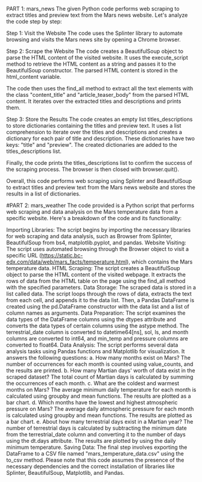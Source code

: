 
PART 1: mars_news
The given Python code performs web scraping to extract titles and preview text from the Mars news website. Let's analyze the code step by step:

Step 1: Visit the Website
The code uses the Splinter library to automate browsing and visits the Mars news site by opening a Chrome browser.

Step 2: Scrape the Website
The code creates a BeautifulSoup object to parse the HTML content of the visited website. It uses the execute_script method to retrieve the HTML content as a string and passes it to the BeautifulSoup constructor. The parsed HTML content is stored in the html_content variable.

The code then uses the find_all method to extract all the text elements with the class "content_title" and "article_teaser_body" from the parsed HTML content. It iterates over the extracted titles and descriptions and prints them.

Step 3: Store the Results
The code creates an empty list titles_descriptions to store dictionaries containing the titles and preview text. It uses a list comprehension to iterate over the titles and descriptions and creates a dictionary for each pair of title and description. These dictionaries have two keys: "title" and "preview". The created dictionaries are added to the titles_descriptions list.

Finally, the code prints the titles_descriptions list to confirm the success of the scraping process. The browser is then closed with browser.quit().

Overall, this code performs web scraping using Splinter and BeautifulSoup to extract titles and preview text from the Mars news website and stores the results in a list of dictionaries.

#PART 2: mars_weather
The code provided is a Python script that performs web scraping and data analysis on the Mars temperature data from a specific website. Here's a breakdown of the code and its functionality:

Importing Libraries: The script begins by importing the necessary libraries for web scraping and data analysis, such as Browser from Splinter, BeautifulSoup from bs4, matplotlib.pyplot, and pandas.
Website Visiting: The script uses automated browsing through the Browser object to visit a specific URL (https://static.bc-edx.com/data/web/mars_facts/temperature.html), which contains the Mars temperature data.
HTML Scraping: The script creates a BeautifulSoup object to parse the HTML content of the visited webpage. It extracts the rows of data from the HTML table on the page using the find_all method with the specified parameters.
Data Storage: The scraped data is stored in a list called data. The script loops through the rows of data, extracts the text from each cell, and appends it to the data list. Then, a Pandas DataFrame is created using the pd.DataFrame constructor with the data list and a list of column names as arguments.
Data Preparation: The script examines the data types of the DataFrame columns using the dtypes attribute and converts the data types of certain columns using the astype method. The terrestrial_date column is converted to datetime64[ns], sol, ls, and month columns are converted to int64, and min_temp and pressure columns are converted to float64.
Data Analysis: The script performs several data analysis tasks using Pandas functions and Matplotlib for visualization. It answers the following questions:
a. How many months exist on Mars? The number of occurrences for each month is counted using value_counts, and the results are printed.
b. How many Martian days' worth of data exist in the scraped dataset? The total count of Martian days is calculated by summing the occurrences of each month.
c. What are the coldest and warmest months on Mars? The average minimum daily temperature for each month is calculated using groupby and mean functions. The results are plotted as a bar chart.
d. Which months have the lowest and highest atmospheric pressure on Mars? The average daily atmospheric pressure for each month is calculated using groupby and mean functions. The results are plotted as a bar chart.
e. About how many terrestrial days exist in a Martian year? The number of terrestrial days is calculated by subtracting the minimum date from the terrestrial_date column and converting it to the number of days using the dt.days attribute. The results are plotted by using the daily minimum temperature.
Saving Data: The final step involves exporting the DataFrame to a CSV file named "mars_temperature_data.csv" using the to_csv method.
Please note that this code assumes the presence of the necessary dependencies and the correct installation of libraries like Splinter, BeautifulSoup, Matplotlib, and Pandas.
